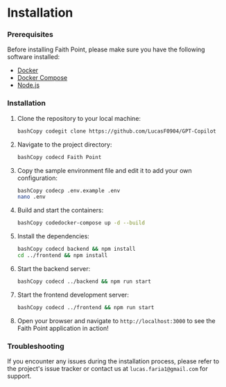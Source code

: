 # Installation

### Prerequisites

Before installing Faith Point, please make sure you have the following software installed:

* [Docker](https://www.docker.com/get-started)
* [Docker Compose](https://docs.docker.com/compose/install/)
* [Node.js](https://nodejs.org/en/download/)

### Installation

1.  Clone the repository to your local machine:

    ```bash
    bashCopy codegit clone https://github.com/LucasF0904/GPT-Copilot
    ```
2.  Navigate to the project directory:

    ```bash
    bashCopy codecd Faith Point
    ```
3.  Copy the sample environment file and edit it to add your own configuration:

    ```bash
    bashCopy codecp .env.example .env
    nano .env
    ```
4.  Build and start the containers:

    ```bash
    bashCopy codedocker-compose up -d --build
    ```
5.  Install the dependencies:

    ```bash
    bashCopy codecd backend && npm install
    cd ../frontend && npm install
    ```
6.  Start the backend server:

    ```bash
    bashCopy codecd ../backend && npm run start
    ```
7.  Start the frontend development server:

    ```bash
    bashCopy codecd ../frontend && npm run start
    ```
8. Open your browser and navigate to `http://localhost:3000` to see the Faith Point application in action!

### Troubleshooting

If you encounter any issues during the installation process, please refer to the project's issue tracker or contact us at `lucas.faria1@gmail.com` for support.
